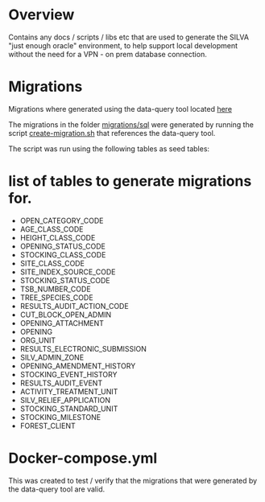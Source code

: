# Overview

Contains any docs / scripts / libs etc that are used to generate the SILVA "just enough 
oracle" environment, to help support local development without the need for a VPN - on
prem database connection.

# Migrations

Migrations where generated using the data-query tool located [here](https://github.com/bcgov/nr-oracle-env)

The migrations in the folder [migrations/sql](local_ora/migrations/sql) were generated by running the script
[create-migration.sh](local_ora/create_migrations.sh) that references the
data-query tool.

The script was run using the following tables as seed tables:

# list of tables to generate migrations for.

* OPEN_CATEGORY_CODE
* AGE_CLASS_CODE
* HEIGHT_CLASS_CODE
* OPENING_STATUS_CODE
* STOCKING_CLASS_CODE
* SITE_CLASS_CODE
* SITE_INDEX_SOURCE_CODE
* STOCKING_STATUS_CODE
* TSB_NUMBER_CODE
* TREE_SPECIES_CODE
* RESULTS_AUDIT_ACTION_CODE
* CUT_BLOCK_OPEN_ADMIN
* OPENING_ATTACHMENT
* OPENING
* ORG_UNIT
* RESULTS_ELECTRONIC_SUBMISSION
* SILV_ADMIN_ZONE
* OPENING_AMENDMENT_HISTORY
* STOCKING_EVENT_HISTORY
* RESULTS_AUDIT_EVENT
* ACTIVITY_TREATMENT_UNIT
* SILV_RELIEF_APPLICATION
* STOCKING_STANDARD_UNIT
* STOCKING_MILESTONE
* FOREST_CLIENT

# Docker-compose.yml

This was created to test / verify that the migrations that were generated by 
the data-query tool are valid.
